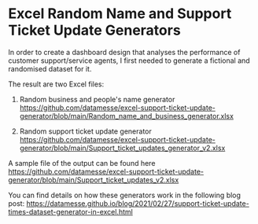 # Excel Random Name and Support Ticket Update Generators

In order to create a dashboard design that analyses the performance of customer support/service agents, I first needed to generate a fictional and randomised dataset for it.

The result are two Excel files:

1. Random business and people's name generator
https://github.com/datamesse/excel-support-ticket-update-generator/blob/main/Random_name_and_business_generator.xlsx

2. Random support ticket update generator
https://github.com/datamesse/excel-support-ticket-update-generator/blob/main/Support_ticket_updates_generator_v2.xlsx

A sample file of the output can be found here
https://github.com/datamesse/excel-support-ticket-update-generator/blob/main/Support_ticket_updates_v2.xlsx

You can find details on how these generators work in the following blog post:
https://datamesse.github.io/blog/2021/02/27/support-ticket-update-times-dataset-generator-in-excel.html
